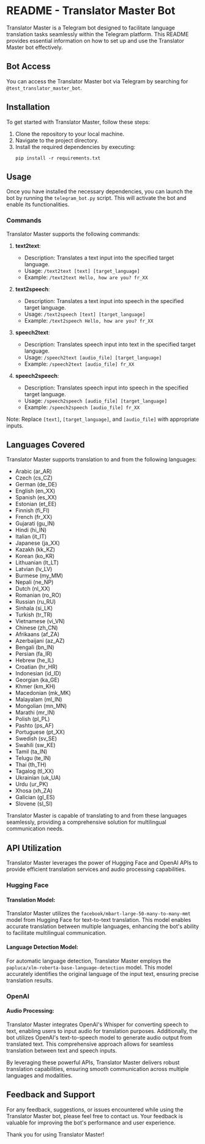 # README - Translator Master Bot

Translator Master is a Telegram bot designed to facilitate language translation tasks seamlessly within the Telegram platform. This README provides essential information on how to set up and use the Translator Master bot effectively.

## Bot Access
You can access the Translator Master bot via Telegram by searching for `@test_translator_master_bot`.

## Installation
To get started with Translator Master, follow these steps:
1. Clone the repository to your local machine.
2. Navigate to the project directory.
3. Install the required dependencies by executing:
    ```
    pip install -r requirements.txt
    ```

## Usage
Once you have installed the necessary dependencies, you can launch the bot by running the `telegram_bot.py` script. This will activate the bot and enable its functionalities.

### Commands
Translator Master supports the following commands:

1. **text2text**:
   - Description: Translates a text input into the specified target language.
   - Usage: `/text2text [text] [target_language]`
   - Example: `/text2text Hello, how are you? fr_XX`

2. **text2speech**:
   - Description: Translates a text input into speech in the specified target language.
   - Usage: `/text2speech [text] [target_language]`
   - Example: `/text2speech Hello, how are you? fr_XX`

3. **speech2text**:
   - Description: Translates speech input into text in the specified target language.
   - Usage: `/speech2text [audio_file] [target_language]`
   - Example: `/speech2text [audio_file] fr_XX`

4. **speech2speech**:
   - Description: Translates speech input into speech in the specified target language.
   - Usage: `/speech2speech [audio_file] [target_language]`
   - Example: `/speech2speech [audio_file] fr_XX`

Note: Replace `[text]`, `[target_language]`, and `[audio_file]` with appropriate inputs.

## Languages Covered

Translator Master supports translation to and from the following languages:

- Arabic (ar_AR)
- Czech (cs_CZ)
- German (de_DE)
- English (en_XX)
- Spanish (es_XX)
- Estonian (et_EE)
- Finnish (fi_FI)
- French (fr_XX)
- Gujarati (gu_IN)
- Hindi (hi_IN)
- Italian (it_IT)
- Japanese (ja_XX)
- Kazakh (kk_KZ)
- Korean (ko_KR)
- Lithuanian (lt_LT)
- Latvian (lv_LV)
- Burmese (my_MM)
- Nepali (ne_NP)
- Dutch (nl_XX)
- Romanian (ro_RO)
- Russian (ru_RU)
- Sinhala (si_LK)
- Turkish (tr_TR)
- Vietnamese (vi_VN)
- Chinese (zh_CN)
- Afrikaans (af_ZA)
- Azerbaijani (az_AZ)
- Bengali (bn_IN)
- Persian (fa_IR)
- Hebrew (he_IL)
- Croatian (hr_HR)
- Indonesian (id_ID)
- Georgian (ka_GE)
- Khmer (km_KH)
- Macedonian (mk_MK)
- Malayalam (ml_IN)
- Mongolian (mn_MN)
- Marathi (mr_IN)
- Polish (pl_PL)
- Pashto (ps_AF)
- Portuguese (pt_XX)
- Swedish (sv_SE)
- Swahili (sw_KE)
- Tamil (ta_IN)
- Telugu (te_IN)
- Thai (th_TH)
- Tagalog (tl_XX)
- Ukrainian (uk_UA)
- Urdu (ur_PK)
- Xhosa (xh_ZA)
- Galician (gl_ES)
- Slovene (sl_SI)

Translator Master is capable of translating to and from these languages seamlessly, providing a comprehensive solution for multilingual communication needs.


## API Utilization

Translator Master leverages the power of Hugging Face and OpenAI APIs to provide efficient translation services and audio processing capabilities.

### Hugging Face

#### Translation Model:
Translator Master utilizes the `facebook/mbart-large-50-many-to-many-mmt` model from Hugging Face for text-to-text translation. This model enables accurate translation between multiple languages, enhancing the bot's ability to facilitate multilingual communication.

#### Language Detection Model:
For automatic language detection, Translator Master employs the `papluca/xlm-roberta-base-language-detection` model. This model accurately identifies the original language of the input text, ensuring precise translation results.

### OpenAI

#### Audio Processing:
Translator Master integrates OpenAI's Whisper for converting speech to text, enabling users to input audio for translation purposes. Additionally, the bot utilizes OpenAI's text-to-speech model to generate audio output from translated text. This comprehensive approach allows for seamless translation between text and speech inputs.

By leveraging these powerful APIs, Translator Master delivers robust translation capabilities, ensuring smooth communication across multiple languages and modalities.


## Feedback and Support
For any feedback, suggestions, or issues encountered while using the Translator Master bot, please feel free to contact us. Your feedback is valuable for improving the bot's performance and user experience.

Thank you for using Translator Master!
